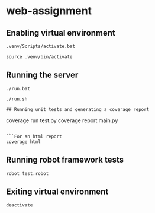 # web-assignment

## Enabling virtual environment

```On Windows
.venv/Scripts/activate.bat
```

```On Unix or MacOS
source .venv/bin/activate
```

## Running the server

```On Windows
./run.bat
```

```On Unix or MacOS
./run.sh

## Running unit tests and generating a coverage report

```
coverage run test.py
coverage report main.py
```

```For an html report
coverage html
```

## Running robot framework tests
```
robot test.robot
```

## Exiting virtual environment
```
deactivate
```
